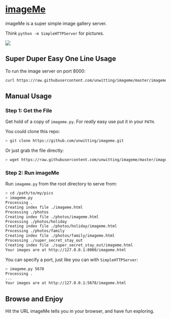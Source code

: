 # [imageMe](http://www.imageme.xyz/)

imageMe is a super simple image gallery server.

Think `python -m SimpleHTTPServer` for pictures.

![](http://unwitting.github.io/imageme/images/screenshots/image_index.png)

## Super Duper Easy One Line Usage

To run the image server on port 8000:

```bash
curl https://raw.githubusercontent.com/unwitting/imageme/master/imageme.py | python
```

## Manual Usage

### Step 1: Get the File

Get hold of a copy of `imageme.py`. For _really_ easy use put it in your `PATH`.

You could clone this repo:

```bash
> git clone https://github.com/unwitting/imageme.git
```

Or just grab the file directly:

```bash
> wget https://raw.githubusercontent.com/unwitting/imageme/master/imageme.py
```

### Step 2: Run imageMe

Run `imageme.py` from the root directory to serve from:

```bash
> cd /path/to/my/pics
> imageme.py
Processing .
Creating index file ./imageme.html
Processing ./photos
Creating index file ./photos/imageme.html
Processing ./photos/holiday
Creating index file ./photos/holiday/imageme.html
Processing ./photos/family
Creating index file ./photos/family/imageme.html
Processing ./super_secret_stay_out
Creating index file ./super_secret_stay_out/imageme.html
Your images are at http://127.0.0.1:8000/imageme.html
```

You can specify a port, just like you can with `SimpleHTTPServer`:

```bash
> imageme.py 5678
Processing .
...
Your images are at http://127.0.0.1:5678/imageme.html
```

## Browse and Enjoy

Hit the URL imageMe tells you in your browser, and have fun exploring.
